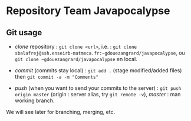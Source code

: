 Repository Team Javapocalypse
=============================

Git usage
---------

- _clone_ repository : `git clone <url>`, i.e. : `git clone sbalafrej@ssh.enseirb-matmeca.fr:~gdouezangrard/javapocalypse`, ou `git clone ~gdouezangrard/javapocalypse` en local.

- _commit_ (commits stay local) : `git add .` (stage modified/added files) then `git commit -a -m "Comments"`

- _push_ (when you want to send your commits to the server) : `git push origin master` (origin : server alias, try `git remote -v`), _master_ : man working branch.

We will see later for branching, merging, etc.
